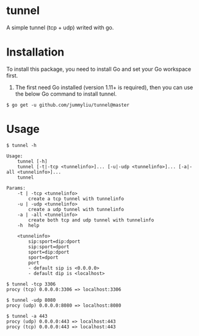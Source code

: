 # tunnel
A simple tunnel (tcp + udp) writed with go.

# Installation
To install this package, you need to install Go and set your Go workspace first.

1. The first need Go installed (version 1.11+ is required), then you can use the below Go command to install tunnel.

```shell
$ go get -u github.com/jummyliu/tunnel@master
```

# Usage

```shell
$ tunnel -h

Usage: 
	tunnel [-h]
	tunnel [-t|-tcp <tunnelinfo>]... [-u|-udp <tunnelinfo>]... [-a|-all <tunnelinfo>]...
	tunnel 

Params:
	-t | -tcp <tunnelinfo>
		create a tcp tunnel with tunnelinfo
	-u | -udp <tunnelinfo>
		create a udp tunnel with tunnelinfo
	-a | -all <tunnelinfo>
		create both tcp and udp tunnel with tunnelinfo
	-h	help

	<tunnelinfo>
		sip:sport=dip:dport
		sip:sport=dport
		sport=dip:dport
		sport=dport
		port
		- default sip is <0.0.0.0>
		- default dip is <localhost>
```

```shell
$ tunnel -tcp 3306
procy (tcp) 0.0.0.0:3306 => localhost:3306

$ tunnel -udp 8080
procy (udp) 0.0.0.0:8080 => localhost:8080

$ tunnel -a 443
procy (udp) 0.0.0.0:443 => localhost:443
procy (tcp) 0.0.0.0:443 => localhost:443
```